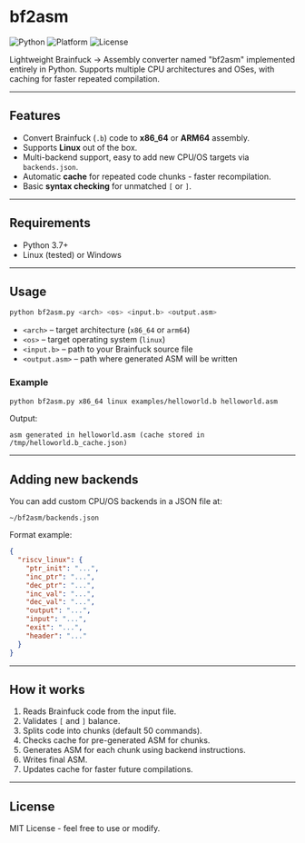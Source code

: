 # bf2asm

![Python](https://img.shields.io/badge/python-3.7+-blue.svg)
![Platform](https://img.shields.io/badge/platform-linux%20%7C%20windows-lightgrey)
![License](https://img.shields.io/badge/license-MIT-green)

Lightweight Brainfuck -> Assembly converter named "bf2asm" implemented entirely in Python.
Supports multiple CPU architectures and OSes, with caching for faster repeated compilation.

---

## Features

* Convert Brainfuck (`.b`) code to **x86\_64** or **ARM64** assembly.
* Supports **Linux** out of the box.
* Multi-backend support, easy to add new CPU/OS targets via `backends.json`.
* Automatic **cache** for repeated code chunks - faster recompilation.
* Basic **syntax checking** for unmatched `[` or `]`.

---

## Requirements

* Python 3.7+
* Linux (tested) or Windows

---

## Usage

```bash
python bf2asm.py <arch> <os> <input.b> <output.asm>
```

* `<arch>` – target architecture (`x86_64` or `arm64`)
* `<os>` – target operating system (`linux`)
* `<input.b>` – path to your Brainfuck source file
* `<output.asm>` – path where generated ASM will be written

### Example

```bash
python bf2asm.py x86_64 linux examples/helloworld.b helloworld.asm
```

Output:

```
asm generated in helloworld.asm (cache stored in /tmp/helloworld.b_cache.json)
```

---

## Adding new backends

You can add custom CPU/OS backends in a JSON file at:

```
~/bf2asm/backends.json
```

Format example:

```json
{
  "riscv_linux": {
    "ptr_init": "...",
    "inc_ptr": "...",
    "dec_ptr": "...",
    "inc_val": "...",
    "dec_val": "...",
    "output": "...",
    "input": "...",
    "exit": "...",
    "header": "..."
  }
}
```

---

## How it works

1. Reads Brainfuck code from the input file.
2. Validates `[` and `]` balance.
3. Splits code into chunks (default 50 commands).
4. Checks cache for pre-generated ASM for chunks.
5. Generates ASM for each chunk using backend instructions.
6. Writes final ASM.
7. Updates cache for faster future compilations.

---

## License

MIT License - feel free to use or modify.
